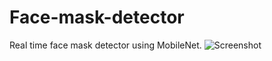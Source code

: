 # Face-mask-detector
Real time face mask detector using MobileNet.
![Screenshot]("./image/img1.png")

